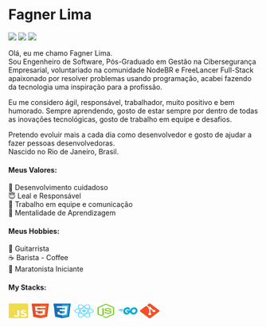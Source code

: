 # Fagner Lima

 <a href="https://instagram.com/nagref.jpeg" target="_blank"><img src="https://img.shields.io/badge/-Instagram-%23E4405F?style=for-the-badge&logo=instagram&logoColor=white"></a>
 <a href="https://www.linkedin.com/in/fagnerrlima" target="_blank"><img src="https://img.shields.io/badge/-LinkedIn-%230077B5?style=for-the-badge&logo=linkedin&logoColor=white"></a> 
 <a href="https://devfagnerlima.com" target="_blank"><img src="https://img.shields.io/badge/Site-8A2BE2?&style=for-the-badge&logo=vsco&logoColor=white"></a> 

Olá, eu me chamo Fagner Lima.</br>
Sou Engenheiro de Software, Pós-Graduado em Gestão na Cibersegurança Empresarial, voluntariado na comunidade NodeBR e FreeLancer Full-Stack apaixonado por resolver problemas usando programação, acabei fazendo da tecnologia uma inspiração para a profissão.

Eu me considero ágil, responsável, trabalhador, muito positivo e bem humorado. Sempre aprendendo, gosto de estar sempre por dentro de todas as inovações tecnológicas, gosto de trabalho em equipe e desafios.

Pretendo evoluir mais a cada dia como desenvolvedor e gosto de ajudar a fazer pessoas desenvolvedoras.</br>
Nascido no Rio de Janeiro, Brasil.




<!-- <img src="https://github.com/demartini/demartini/blob/master/code.gif" width="15%"> -->

#### Meus Valores:

🧠 Desenvolvimento cuidadoso</br>
😇 Leal e Responsável</br>
💬 Trabalho em equipe e comunicação</br>
🔮 Mentalidade de Aprendizagem</br>

#### Meus Hobbies: 

🎸 Guitarrista</br>
☕ Barista - Coffee</br>
🏃 Maratonista Iniciante</br>

#### My Stacks:


<div>
  <img align="center" alt="Nagref-Js" height="30" width="40" src="https://raw.githubusercontent.com/devicons/devicon/master/icons/javascript/javascript-plain.svg">
  <img align="center" alt="Nagref-HTML" height="30" width="40" src="https://raw.githubusercontent.com/devicons/devicon/master/icons/html5/html5-original.svg">
  <img align="center" alt="Nagref-CSS" height="30" width="40" src="https://raw.githubusercontent.com/devicons/devicon/master/icons/css3/css3-original.svg">
  <img align="center" alt="Nagref-React" height="30" width="40" src="https://raw.githubusercontent.com/devicons/devicon/master/icons/react/react-original.svg">
  <img align="center" alt="Nagref-NodeJS" height="30" width="40" src="https://github.com/devicons/devicon/blob/master/icons/nodejs/nodejs-original.svg">
  <img align="center" alt="Nagref-Golang" height="40" width="40" src="https://github.com/devicons/devicon/blob/master/icons/go/go-original-wordmark.svg">
  <img align="center" alt="Nagref-Git" height="30" width="40" src="https://github.com/devicons/devicon/blob/master/icons/git/git-original.svg">
</div><br/>
<div>
  
 
<!--  ![TOP Linguagens](https://github-readme-stats.vercel.app/api/top-langs/?username=Nagref&layout=compact&theme=omni) ![GitHubStats](https://github-readme-stats.vercel.app/api?username=Nagref&show_icons=true&include_all_commits=true&line_height=20&hide_border=true&theme=omni) -->
 
 

</div>

<!--  ![Snake animation](https://github.com/Nagref/Nagref/blob/output/github-contribution-grid-snake.svg)-->

<!--  ![snake gif](https://github.com/Nagref/Nagref/blob/output/github-contribution-grid-snake.gif) -->
 


